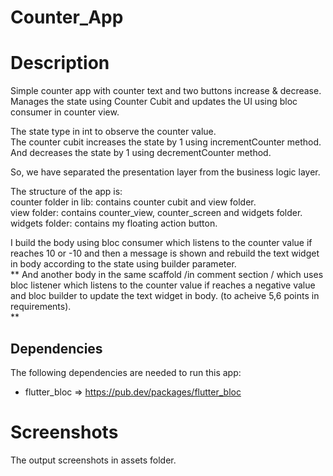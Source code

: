 # Counter_App

# Description

Simple counter app with counter text and two buttons increase & decrease.             
Manages the state using Counter Cubit and updates the UI using bloc consumer in counter view.

The state type in int to observe the counter value.      
The counter cubit increases the state by 1 using incrementCounter method.    
And decreases the state by 1 using decrementCounter method.    

So, we have separated the presentation layer from the business logic layer.

The structure of the app is:             
counter folder in lib: contains counter cubit and view folder.     
view folder: contains counter_view, counter_screen and widgets folder.      
widgets folder: contains my floating action button.    

I build the body using bloc consumer which listens to the counter value if reaches 10 or -10 and
then a message is shown and
rebuild the text widget in body according to the state using builder parameter.       
**
And another body in the same scaffold /in comment section / which uses bloc listener which listens to the counter value if
reaches a negative value and bloc builder to update the text widget in body. (to acheive 5,6 points in requirements).      
**

## Dependencies

The following dependencies are needed to run this app:

- flutter_bloc  => https://pub.dev/packages/flutter_bloc

# Screenshots

The output screenshots in assets folder.
